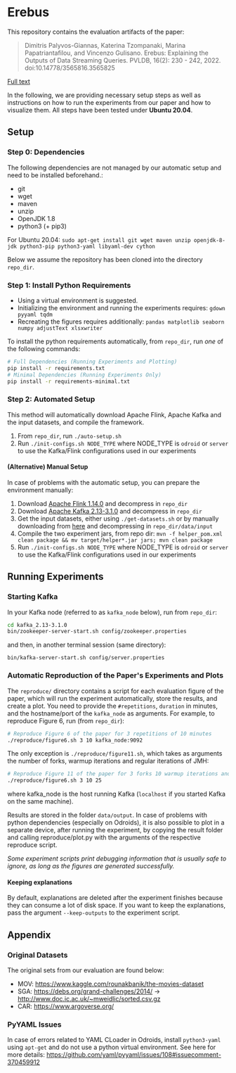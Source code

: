 # Erebus

This repository contains the evaluation artifacts of the paper:

> Dimitris Palyvos-Giannas, Katerina Tzompanaki, Marina Papatriantafilou,
and Vincenzo Gulisano. Erebus: Explaining the Outputs of Data Streaming
Queries. PVLDB, 16(2): 230 - 242, 2022.
doi:10.14778/3565816.3565825

[Full text](https://www.vldb.org/pvldb/volumes/16/paper/Erebus%3A%20Explaining%20the%20Outputs%20of%20Data%20Streaming%20Queries)

In the following, we are providing necessary setup steps as well as instructions on how to run the
experiments from our paper and how to visualize them. All steps have been tested under **Ubuntu
20.04**.

## Setup

### Step 0: Dependencies

The following dependencies are not managed by our automatic setup and need to be installed
beforehand.:

- git
- wget
- maven
- unzip
- OpenJDK 1.8
- python3 (+ pip3)

For Ubuntu 20.04: `sudo apt-get install git wget maven unzip openjdk-8-jdk python3-pip python3-yaml libyaml-dev cython`

Below we assume the repository has been cloned into the directory `repo_dir`. 

### Step 1: Install Python Requirements

- Using a virtual environment is suggested. 
- Initializing the environment and running the experiments requires: `gdown pyyaml tqdm`
- Recreating the figures requires additionally: `pandas matplotlib seaborn numpy adjustText xlsxwriter` 

To install the python requirements automatically, from `repo_dir`, run *one* of the following commands:

```bash
# Full Dependencies (Running Experiments and Plotting)
pip install -r requirements.txt
# Minimal Dependencies (Running Experiments Only)
pip install -r requirements-minimal.txt

```

### Step 2: Automated Setup

This method will automatically download Apache Flink, Apache Kafka and the input datasets,
and compile the framework.

1. From `repo_dir`, run `./auto-setup.sh`
2. Run `./init-configs.sh NODE_TYPE` where NODE_TYPE is `odroid` or `server` to use the Kafka/Flink configurations used in our experiments


#### (Alternative) Manual Setup

In case of problems with the automatic setup, you can prepare the environment manually:

1. Download [Apache Flink 1.14.0](https://archive.apache.org/dist/flink/flink-1.14.0/flink-1.14.0-bin-scala_2.11.tgz) and decompress in `repo_dir`
2. Download [Apache Kafka 2.13-3.1.0](https://archive.apache.org/dist/kafka/3.1.0/kafka_2.13-3.1.0.tgz) and decompress in `repo_dir`
3. Get the input datasets, either using `./get-datasets.sh` or by manually downloading from [here](https://drive.google.com/uc?id=1464hH2-b7eKvtGh-tK_ku4aouFiagISw) and decompressing in `repo_dir/data/input`
4. Compile the two experiment jars, from repo dir: `mvn -f helper_pom.xml clean package && mv target/helper*.jar jars; mvn clean package`
2. Run `./init-configs.sh NODE_TYPE` where NODE_TYPE is `odroid` or `server` to use the Kafka/Flink configurations used in our experiments


## Running Experiments

### Starting Kafka


In your Kafka node (referred to as `kafka_node` below), run from `repo_dir`:
```bash
cd kafka_2.13-3.1.0
bin/zookeeper-server-start.sh config/zookeeper.properties
```
and then, in another terminal session (same directory):
```
bin/kafka-server-start.sh config/server.properties
```

### Automatic Reproduction of the Paper's Experiments and Plots

The `reproduce/` directory contains a script for each evaluation figure of the paper, which will run the experiment automatically, store the results, and create a plot. You need to provide the `#repetitions`, `duration` in minutes, and the hostname/port of the `kafka_node` as arguments.
For example, to reproduce Figure 6, run (from `repo_dir`):

```bash
# Reproduce Figure 6 of the paper for 3 repetitions of 10 minutes
./reproduce/figure6.sh 3 10 kafka_node:9092
```

The only exception is `./reproduce/figure11.sh`, which takes as arguments the number of forks, 
warmup iterations and regular iterations of JMH:
```bash
# Reproduce Figure 11 of the paper for 3 forks 10 warmup iterations and 25 regular iterations
./reproduce/figure6.sh 3 10 25
```

where kafka_node is the host running Kafka (`localhost` if you started Kafka on the same machine).

Results are stored in the folder `data/output`.
In case of problems with python dependencies (especially on Odroids), it is also possible to plot in a separate device, after running the experiment, by copying the result folder and calling reproduce/plot.py with the arguments of the respective reproduce script.

*Some experiment scripts print debugging information that
is usually safe to ignore, as long as the figures are generated successfully.*


#### Keeping explanations

By default, explanations are deleted after the experiment finishes because they can consume a lot of disk space. If you want to keep the explanations, pass the argument `--keep-outputs` to the experiment script.


## Appendix 

### Original Datasets

The original sets from our evaluation are found below:

- MOV: https://www.kaggle.com/rounakbanik/the-movies-dataset
- SGA: https://debs.org/grand-challenges/2014/ -> http://www.doc.ic.ac.uk/~mweidlic/sorted.csv.gz
- CAR: https://www.argoverse.org/

### PyYAML Issues

In case of errors related to YAML CLoader in Odroids, install `python3-yaml` using `apt-get` and do not use a python virtual environment. 
See here for more details: https://github.com/yaml/pyyaml/issues/108#issuecomment-370459912
